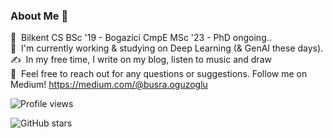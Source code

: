 ### About Me 👋

📕 &nbsp;Bilkent CS BSc '19 - Bogazici CmpE MSc '23 - PhD ongoing..\
🌱 &nbsp;I'm currently working & studying on Deep Learning (& GenAI these days).\
✍️ &nbsp;In my free time, I write on my blog, listen to music and draw\
💬 &nbsp;Feel free to reach out for any questions or suggestions. Follow me on Medium! https://medium.com/@busra.oguzoglu

![Profile views](https://komarev.com/ghpvc/?username=busraoguzoglu)

![GitHub stars](https://img.shields.io/github/stars/busraoguzoglu?style=social)
